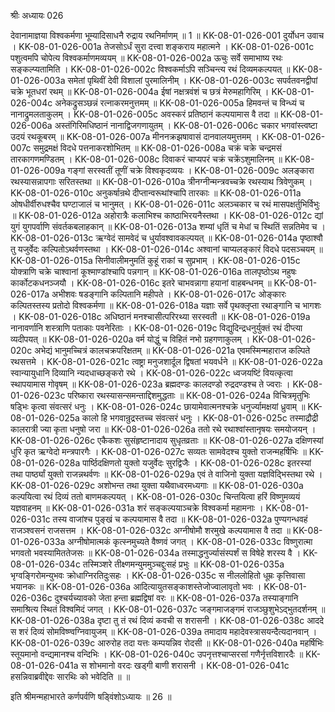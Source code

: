 श्रीः
अध्यायः 026

देवानामाज्ञया विश्वकर्मणा भूम्यादिसाधनै रुद्राय रथनिर्माणम् ॥ 1 ॥
KK-08-01-026-001	दुर्योधन उवाच ।
KK-08-01-026-001a	तेजसोऽर्धं सुरा दत्त्वा शङ्कराय महात्मने ।
KK-08-01-026-001c	पशुत्वमपि चोपेत्य विश्वकर्माणमव्ययम् ॥
KK-08-01-026-002a	ऊचुः सर्वे समाभाष्य रथः सङ्कल्प्यतामिति ।
KK-08-01-026-002c	विश्वकर्माऽपि सञ्चिन्त्य रथं दिव्यमकल्पयत् ॥
KK-08-01-026-003a	समेतां पृथिवीं देवी विशालां पुरमालिनीम् ।
KK-08-01-026-003c	सपर्वतवनद्वीपां चक्रे भूतधरां रथम् ॥
KK-08-01-026-004a	ईषां नक्षत्रवंशं च छत्रं मेरुमहागिरिम् ।
KK-08-01-026-004c	अनेकद्रुसञ्छन्नं रत्नाकरमनुत्तमम् ॥
KK-08-01-026-005a	हिमवन्तं च विन्ध्यं च नानाद्रुमलताकुलम् ।
KK-08-01-026-005c	अवस्करं प्रतिष्ठानं कल्पयामास वै तदा ॥
KK-08-01-026-006a	अस्तंगिरिमधिष्ठानं नानाद्विजगणायुतम् ।
KK-08-01-026-006c	चकार भगवांस्त्वष्टा उदयं रथकूबरम् ॥
KK-08-01-026-007a	मीननक्रझषावासं दानवालयमुत्तमम् ।
KK-08-01-026-007c	समुद्रमक्षं विदधे पत्तनाकरशोभितम् ॥
KK-08-01-026-008a	चक्रं चक्रे चन्द्रमसं तारकागणमण्डितम् ।
KK-08-01-026-008c	दिवाकरं चाप्यपरं चक्रं चक्रेंऽशुमालिनम् ॥
KK-08-01-026-009a	गङ्गां सरस्वतीं तूणीं चक्रे विश्वकृदव्ययः ।
KK-08-01-026-009c	अलङ्कारा रथस्यासन्नापगाः सरितस्तथा ॥
KK-08-01-026-010a	त्रीनग्नीन्मन्त्रवच्चक्रे रथस्याथ त्रिवेणुकम् ।
KK-08-01-026-010c	अनुकर्षान्रथे दीप्तान्वरूथांश्चापि तारकाः ॥
KK-08-01-026-011a	ओषधीर्वीरुधश्चैव घण्टाजालं च भानुमत् ।
KK-08-01-026-011c	अलञ्चकार च रथं मासपक्षर्तुभिर्विभुः ॥
KK-08-01-026-012a	अहोरात्रैः कलाभिश्च काष्ठाभिरयनैस्तथा ।
KK-08-01-026-012c	द्यां युगं युगपर्वाणि संवर्तकबलाहकान् ॥
KK-08-01-026-013a	शम्यां धृतिं च मेधां च स्थितिं सन्नतिमेव च ।
KK-08-01-026-013c	ऋग्वेदं सामवेदं च धुर्यावश्वावकल्पयत् ॥
KK-08-01-026-014a	पृष्ठाश्वौ तु यजुर्वेदः कल्पितोऽथर्वणस्तथा ।
KK-08-01-026-014c	अश्वानां चाप्यलङ्कारं विदधे पदसञ्चयम् ॥
KK-08-01-026-015a	सिनीवालीमनुमतिं कुहूं राकां च सुप्रभाम् ।
KK-08-01-026-015c	योक्त्राणि चक्रे चाश्वानां कूश्माण्डांश्चापि पन्नगान् ॥
KK-08-01-026-016a	तालपृष्ठोऽथ नहुषः कार्कोटकधनञ्जयौ ।
KK-08-01-026-016c	इतरे चाभवन्नागा हयानां वाहबन्धनम् ॥
KK-08-01-026-017a	अभीशवः षडङ्गानि कल्पितानि महीपते ।
KK-08-01-026-017c	ओङ्कारः कल्पितस्तस्य प्रतोदो विश्वकर्मणा ॥
KK-08-01-026-018a	यज्ञाः सर्वे पृथक्लृप्ता रथाङ्गानि च भागशः ।
KK-08-01-026-018c	अधिष्ठानं मनश्चासीत्परिरथ्या सरस्वती ॥
KK-08-01-026-019a	नानावर्णानि शस्त्राणि पताकाः पवनेरिताः ।
KK-08-01-026-019c	विद्युदिन्द्रधनुर्युक्तं रथं दीप्त्या व्यदीपयत् ॥
KK-08-01-026-020a	वर्म योद्धुं च विहितं नभो ग्रहगणाकुलम् ।
KK-08-01-026-020c	अभेद्यं भानुमच्चित्रं कालचक्रपरिक्षतम् ॥
KK-08-01-026-021a	एवमस्मिन्महाराज कल्पिते रथसत्तमे ।
KK-08-01-026-021c	त्वष्ट्रा मनुजशार्दूल द्विषतां भयवर्धने ॥
KK-08-01-026-022a	स्वान्यायुधानि दिव्यानि न्यदधाच्छङ्करो रथे ।
KK-08-01-026-022c	ध्वजयष्टिं वियत्कृत्वा स्थापयामास गोवृषम् ॥
KK-08-01-026-023a	ब्रह्मदण्डः कालदण्डो रुद्रदण्डश्च ते ज्वराः ।
KK-08-01-026-023c	परिष्कारा रथस्यासन्समन्ताद्दिशमुद्धताः ॥
KK-08-01-026-024a	विचित्रमृतुभिः षड्भिः कृत्वा संवत्सरं धनुः ।
KK-08-01-026-024c	छायामेवात्मनश्चक्रे धनुर्ज्यामक्षयां ध्रुवाम् ॥
KK-08-01-026-025a	कालो हि भगवान्रुद्रस्तच्च संवत्सरं धनुः ।
KK-08-01-026-025c	तस्माद्रौद्री कालरात्री ज्या कृता धनुषो जरा ॥
KK-08-01-026-026a	ततो रथे रथाश्वांस्तानृषयः समयोजयन् ।
KK-08-01-026-026c	एकैकशः सुसंहृष्टानादाय सुधृतव्रताः ॥
KK-08-01-026-027a	दक्षिणस्यां धुरि कृत ऋग्वेदो मन्त्रपारगैः ।
KK-08-01-026-027c	सव्यतः सामवेदश्च युक्तो राजन्महर्षिभिः ॥
KK-08-01-026-028a	पार्ष्ठिदक्षिणतो युक्तो यजुर्वेदः सुरद्विजैः ।
KK-08-01-026-028c	इतरस्यां तथा पार्ष्ठ्यां युक्तो राजन्नथर्वणः ॥
KK-08-01-026-029a	एवं ते वाजिनो युक्ता यज्ञविद्भिस्तथा रथे ।
KK-08-01-026-029c	अशोभन्त तथा युक्ता यथैवाध्वरमध्यगाः ॥
KK-08-01-026-030a	कल्पयित्वा रथं दिव्यं ततो बाणमकल्पयत् ।
KK-08-01-026-030c	चिन्तयित्वा हरिं विष्णुमव्ययं यज्ञवाहनम् ॥
KK-08-01-026-031a	शरं सङ्कल्पयाञ्चक्रे विश्वकर्मा महामनाः ।
KK-08-01-026-031c	तस्य वाजांश्च पुङ्खं च कल्पयामास वै तदा ॥
KK-08-01-026-032a	पुण्यगन्धवहं राजञ्श्वसनं राजसत्तम ।
KK-08-01-026-032c	अग्नीषोमौ शरमुखे कल्पयामास वै तदा ॥
KK-08-01-026-033a	अग्नीषोमात्मकं कृत्स्नमुच्यते वैष्णवं जगत् ।
KK-08-01-026-033c	विष्णुरात्मा भगवतो भवस्यामिततेजसः ॥
KK-08-01-026-034a	तस्माद्धनुर्ज्यासंस्पर्शं स विषेहे शरस्य वै ।
KK-08-01-026-034c	तस्मिञ्शरे तीक्ष्णमन्युममुञ्चद्दुःसहं प्रभुः ॥
KK-08-01-026-035a	भृग्वङ्गिरोमन्युभवः क्रोधाग्निरतिदुःसहः ।
KK-08-01-026-035c	स नीललोहितो धूम्रः कृत्तिवासा भयानकः ॥
KK-08-01-026-036a	आदित्यायुतसङ्काशस्तेजोज्वालावृतो भवः ।
KK-08-01-026-036c	दुश्चर्यच्यावको जेता हन्ता ब्रह्मद्विषां वरः ॥
KK-08-01-026-037a	तस्याङ्गानि समाश्रित्य स्थितं विश्वमिदं जगत् ।
KK-08-01-026-037c	जङ्गमाजङ्गमं राजञ्छुशुभेऽद्भुतदर्शनम् ॥
KK-08-01-026-038a	दृष्टा तु तं रथं दिव्यं कवची स शरासनी ।
KK-08-01-026-038c	आददे स शरं दिव्यं सोमविष्ण्वग्निवायुजम् ॥
KK-08-01-026-039a	तमादाय महादेवस्त्रासयन्दैत्यदानवान् ।
KK-08-01-026-039c	आरुरोह तदा यत्तः कम्पयन्निव रोदसी ॥
KK-08-01-026-040a	महर्षिभिः स्तूयमानो वन्द्यमानश्च वन्दिभिः ।
KK-08-01-026-040c	उपनृत्तश्चाप्सरसां गणैर्नृत्तविशारदैः ॥
KK-08-01-026-041a	स शोभमानो वरदः खड्गी बाणी शरासनी ।
KK-08-01-026-041c	हसन्निवाब्रवीद्देवः सारथिः को भवेदिति ॥ ॥

इति श्रीमन्महाभारते कर्णपर्वणि षड्विंशोऽध्यायः ॥ 26 ॥
